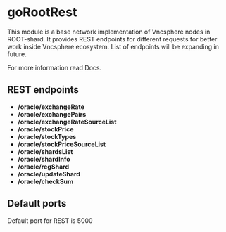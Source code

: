 # goRootRest

This module is a base network implementation of Vncsphere nodes in ROOT-shard.
It provides REST endpoints for different requests for better work inside Vncsphere ecosystem.
List of endpoints will be expanding in future.

For more information read Docs.

## REST endpoints

* **/oracle/exchangeRate**
* **/oracle/exchangePairs**
* **/oracle/exchangeRateSourceList**
* **/oracle/stockPrice**
* **/oracle/stockTypes**
* **/oracle/stockPriceSourceList**
* **/oracle/shardsList**
* **/oracle/shardInfo**
* **/oracle/regShard**
* **/oracle/updateShard**
* **/oracle/checkSum**

## Default ports

Default port for REST is 5000  

